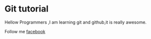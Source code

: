 # Git tutorial 

Hellow Programmers ,I am learning git and github,it is really awesome.

Follow me [facebook](https://facebook.com)
